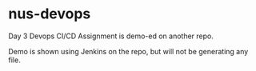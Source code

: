 # nus-devops
Day 3 Devops CI/CD Assignment is demo-ed on another repo.

Demo is shown using Jenkins on the repo, but will not be generating any file.
